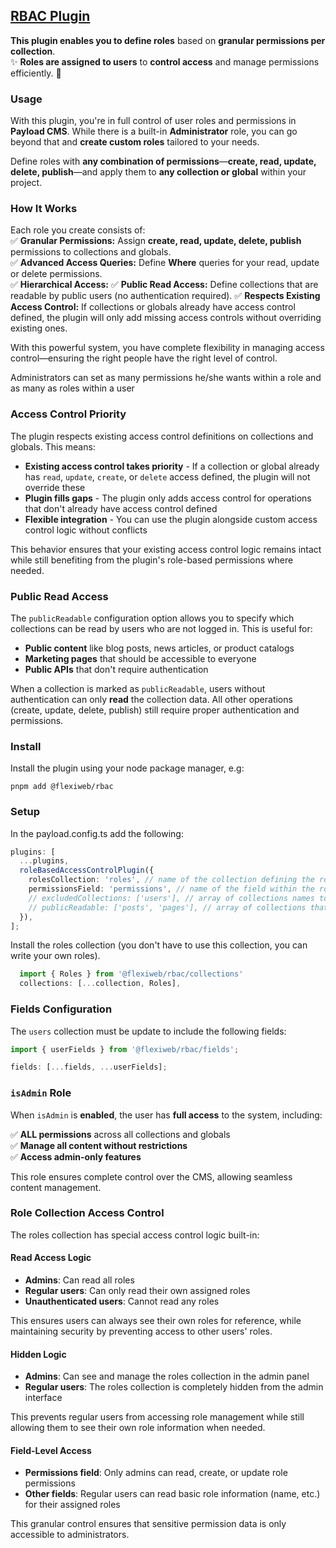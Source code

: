 ## [RBAC Plugin](./src/index.ts)

**This plugin enables you to define roles** based on **granular permissions per collection**.  
✨ **Roles are assigned to users** to **control access** and manage permissions efficiently. 🚀

### Usage

With this plugin, you're in full control of user roles and permissions in **Payload CMS**. While there is a built-in **Administrator** role, you can go beyond that and **create custom roles** tailored to your needs.

Define roles with **any combination of permissions**—**create, read, update, delete, publish**—and apply them to **any collection or global** within your project.

### How It Works

Each role you create consists of:  
✅ **Granular Permissions:** Assign **create, read, update, delete, publish** permissions to collections and globals.  
✅ **Advanced Access Queries:** Define **Where** queries for your read, update or delete permissions.  
✅ **Hierarchical Access:**
✅ **Public Read Access:** Define collections that are readable by public users (no authentication required).
✅ **Respects Existing Access Control:** If collections or globals already have access control defined, the plugin will only add missing access controls without overriding existing ones.

With this powerful system, you have complete flexibility in managing access control—ensuring the right people have the right level of control.

Administrators can set as many permissions he/she wants within a role and as many as roles within a user

### Access Control Priority

The plugin respects existing access control definitions on collections and globals. This means:

- **Existing access control takes priority** - If a collection or global already has `read`, `update`, `create`, or `delete` access defined, the plugin will not override these
- **Plugin fills gaps** - The plugin only adds access control for operations that don't already have access control defined
- **Flexible integration** - You can use the plugin alongside custom access control logic without conflicts

This behavior ensures that your existing access control logic remains intact while still benefiting from the plugin's role-based permissions where needed.

### Public Read Access

The `publicReadable` configuration option allows you to specify which collections can be read by users who are not logged in. This is useful for:

- **Public content** like blog posts, news articles, or product catalogs
- **Marketing pages** that should be accessible to everyone
- **Public APIs** that don't require authentication

When a collection is marked as `publicReadable`, users without authentication can only **read** the collection data. All other operations (create, update, delete, publish) still require proper authentication and permissions.

### Install

Install the plugin using your node package manager, e.g:

`pnpm add @flexiweb/rbac`

### Setup

In the payload.config.ts add the following:

```typescript
plugins: [
  ...plugins,
  roleBasedAccessControlPlugin({
    rolesCollection: 'roles', // name of the collection defining the roles
    permissionsField: 'permissions', // name of the field within the role collection
    // excludedCollections: ['users'], // array of collections names to exclude
    // publicReadable: ['posts', 'pages'], // array of collections that are readable by public (no user logged in)
  }),
];
```

Install the roles collection (you don't have to use this collection, you can write your own roles).

```javascript
  import { Roles } from '@flexiweb/rbac/collections'
  collections: [...collection, Roles],

```

### Fields Configuration

The `users` collection must be update to include the following fields:

```javascript
import { userFields } from '@flexiweb/rbac/fields';

fields: [...fields, ...userFields];
```

### `isAdmin` Role

When `isAdmin` is **enabled**, the user has **full access** to the system, including:

✅ **ALL permissions** across all collections and globals  
✅ **Manage all content without restrictions**  
✅ **Access admin-only features**

This role ensures complete control over the CMS, allowing seamless content management.

### Role Collection Access Control

The roles collection has special access control logic built-in:

#### **Read Access Logic**

- **Admins**: Can read all roles
- **Regular users**: Can only read their own assigned roles
- **Unauthenticated users**: Cannot read any roles

This ensures users can always see their own roles for reference, while maintaining security by preventing access to other users' roles.

#### **Hidden Logic**

- **Admins**: Can see and manage the roles collection in the admin panel
- **Regular users**: The roles collection is completely hidden from the admin interface

This prevents regular users from accessing role management while still allowing them to see their own role information when needed.

#### **Field-Level Access**

- **Permissions field**: Only admins can read, create, or update role permissions
- **Other fields**: Regular users can read basic role information (name, etc.) for their assigned roles

This granular control ensures that sensitive permission data is only accessible to administrators.
